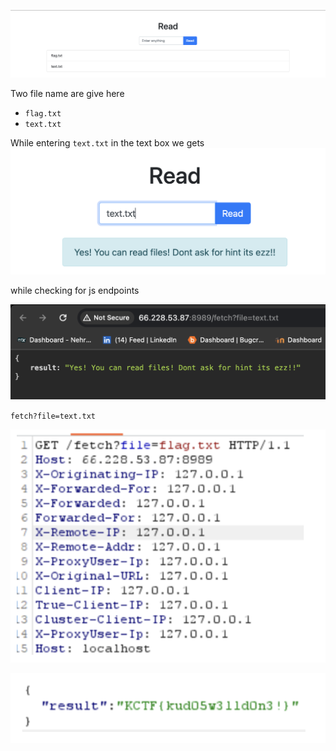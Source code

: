 ![1705766245696](image/README/1705766245696.png)

Two file name are give here

- `flag.txt`
- `text.txt`

While entering `text.txt` in the text box we gets
![1705766525433](image/README/1705766525433.png)

while checking for js endpoints

![1705766571012](image/README/1705766571012.png)

`fetch?file=text.txt`


![1705982594401](image/README/1705982594401.png)


![1705982612956](image/README/1705982612956.png)
